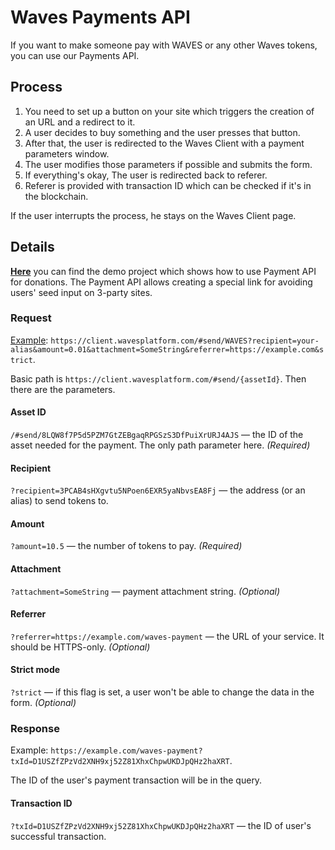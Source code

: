 # Waves Payments API

If you want to make someone pay with WAVES or any other Waves tokens, you can use our Payments API.

## Process

1. You need to set up a button on your site which triggers the creation of an URL and a redirect to it.
2. A user decides to buy something and the user presses that button.
3. After that, the user is redirected to the Waves Client with a payment parameters window.
4. The user modifies those parameters if possible and submits the form.
5. If everything's okay, The user is redirected back to referer.
6. Referer is provided with transaction ID which can be checked if it's in the blockchain.

If the user interrupts the process, he stays on the Waves Client page.

## Details

[**Here**](https://demo.wavesplatform.com/payment-api) you can find the demo project which shows how to use Payment API for donations. The Payment API allows creating a special link for avoiding users' seed input on 3-party sites.

### Request

[Example](https://client.wavesplatform.com/#send/WAVES?recipient=your-alias&amount=0.01&attachment=SomeString&referrer=https://example.com&strict): `https://client.wavesplatform.com/#send/WAVES?recipient=your-alias&amount=0.01&attachment=SomeString&referrer=https://example.com&strict`.

Basic path is `https://client.wavesplatform.com/#send/{assetId}`. Then there are the parameters.

#### Asset ID

`/#send/8LQW8f7P5d5PZM7GtZEBgaqRPGSzS3DfPuiXrURJ4AJS` — the ID of the asset needed for the payment. The only path parameter here. _\(Required\)_

#### Recipient

`?recipient=3PCAB4sHXgvtu5NPoen6EXR5yaNbvsEA8Fj` — the address \(or an alias\) to send tokens to. 

#### Amount

`?amount=10.5` — the number of tokens to pay. _\(Required\)_

#### Attachment

`?attachment=SomeString` — payment attachment string. _\(Optional\)_

#### Referrer

`?referrer=https://example.com/waves-payment` — the URL of your service. It should be HTTPS-only. _\(Optional\)_

#### Strict mode

`?strict` — if this flag is set, a user won't be able to change the data in the form. _\(Optional\)_

### Response

Example: `https://example.com/waves-payment?txId=D1USZfZPzVd2XNH9xj52Z81XhxChpwUKDJpQHz2haXRT`.

The ID of the user's payment transaction will be in the query.

#### Transaction ID

`?txId=D1USZfZPzVd2XNH9xj52Z81XhxChpwUKDJpQHz2haXRT` — the ID of user's successful transaction.